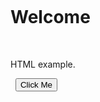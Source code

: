 <!DOCTYPE html>

<html>

<head>

&nbsp; <title>My First Page</title>

</head>

<body>



&nbsp; <h1>Welcome</h1>

&nbsp; <p>HTML example.</p>

&nbsp; <button onclick="alert('Hello!')">Click Me</button>



</body>

</html>



